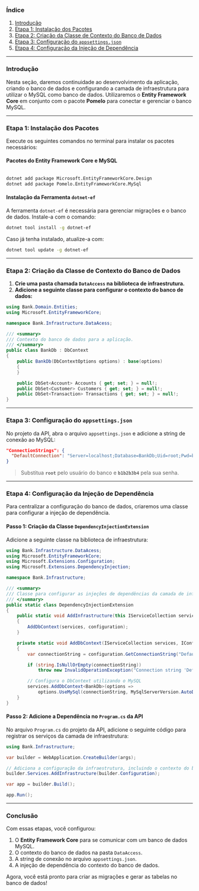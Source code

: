 ### Índice  

1. [Introdução](#introducao)  
2. [Etapa 1: Instalação dos Pacotes](#etapa-1-instalacao-dos-pacotes)  
3. [Etapa 2: Criação da Classe de Contexto do Banco de Dados](#etapa-2-contexto-do-banco)  
4. [Etapa 3: Configuração do `appsettings.json`](#etapa-3-configuracao-do-appsettings)  
5. [Etapa 4: Configuração da Injeção de Dependência](#etapa-4-injecao-dependencia)  

---

### **Introdução** <a id="introducao"></a>  

Nesta seção, daremos continuidade ao desenvolvimento da aplicação, criando o banco de dados e configurando a camada de infraestrutura para utilizar o MySQL como banco de dados. Utilizaremos o **Entity Framework Core** em conjunto com o pacote **Pomelo** para conectar e gerenciar o banco MySQL.

---

### **Etapa 1: Instalação dos Pacotes** <a id="etapa-1-instalacao-dos-pacotes"></a>  

Execute os seguintes comandos no terminal para instalar os pacotes necessários:  

#### **Pacotes do Entity Framework Core e MySQL**  
```bash

dotnet add package Microsoft.EntityFrameworkCore.Design
dotnet add package Pomelo.EntityFrameworkCore.MySql
```

#### **Instalação da Ferramenta `dotnet-ef`**  
A ferramenta `dotnet-ef` é necessária para gerenciar migrações e o banco de dados. Instale-a com o comando:  
```bash
dotnet tool install -g dotnet-ef
```
Caso já tenha instalado, atualize-a com:  
```bash
dotnet tool update -g dotnet-ef
```

---

### **Etapa 2: Criação da Classe de Contexto do Banco de Dados** <a id="etapa-2-contexto-do-banco"></a>  

1. **Crie uma pasta chamada `DataAccess` na biblioteca de infraestrutura.**  
2. **Adicione a seguinte classe para configurar o contexto do banco de dados:**  

```csharp
using Bank.Domain.Entities;
using Microsoft.EntityFrameworkCore;

namespace Bank.Infrastructure.DataAcess;

/// <summary>
/// Contexto do banco de dados para a aplicação.
/// </summary>
public class BankDb : DbContext
{
    public BankDb(DbContextOptions options) : base(options)
    {
    }

    public DbSet<Account> Accounts { get; set; } = null!;
    public DbSet<Customer> Customers { get; set; } = null!;
    public DbSet<Transaction> Transactions { get; set; } = null!;
}
```

---

### **Etapa 3: Configuração do `appsettings.json`** <a id="etapa-3-configuracao-do-appsettings"></a>  

No projeto da API, abra o arquivo `appsettings.json` e adicione a string de conexão ao MySQL:  

```json
"ConnectionStrings": {
  "DefaultConnection": "Server=localhost;Database=BankDb;Uid=root;Pwd=b1b2b3b4;"
}
```

> Substitua **`root`** pelo usuário do banco e **`b1b2b3b4`** pela sua senha.

---

### **Etapa 4: Configuração da Injeção de Dependência** <a id="etapa-4-injecao-dependencia"></a>  

Para centralizar a configuração do banco de dados, criaremos uma classe para configurar a injeção de dependência.

#### **Passo 1: Criação da Classe `DependencyInjectionExtension`**  

Adicione a seguinte classe na biblioteca de infraestrutura:  

```csharp
using Bank.Infrastructure.DataAcess;
using Microsoft.EntityFrameworkCore;
using Microsoft.Extensions.Configuration;
using Microsoft.Extensions.DependencyInjection;

namespace Bank.Infrastructure;

/// <summary>
/// Classe para configurar as injeções de dependências da camada de infraestrutura.
/// </summary>
public static class DependencyInjectionExtension
{
    public static void AddInfrastructure(this IServiceCollection services, IConfiguration configuration)
    {
        AddDbContext(services, configuration);
    }

    private static void AddDbContext(IServiceCollection services, IConfiguration configuration)
    {
        var connectionString = configuration.GetConnectionString("DefaultConnection");

        if (string.IsNullOrEmpty(connectionString))
            throw new InvalidOperationException("Connection string 'DefaultConnection' is missing or empty.");

        // Configura o DbContext utilizando o MySQL
        services.AddDbContext<BankDb>(options =>
            options.UseMySql(connectionString, MySqlServerVersion.AutoDetect(connectionString)));
    }
}
```

#### **Passo 2: Adicione a Dependência no `Program.cs` da API**  

No arquivo `Program.cs` do projeto da API, adicione o seguinte código para registrar os serviços da camada de infraestrutura:  

```csharp
using Bank.Infrastructure;

var builder = WebApplication.CreateBuilder(args);

// Adiciona a configuração da infraestrutura, incluindo o contexto do banco de dados
builder.Services.AddInfrastructure(builder.Configuration);

var app = builder.Build();

app.Run();
```

---

### **Conclusão**  

Com essas etapas, você configurou:  
1. O **Entity Framework Core** para se comunicar com um banco de dados MySQL.  
2. O contexto do banco de dados na pasta `DataAccess`.  
3. A string de conexão no arquivo `appsettings.json`.  
4. A injeção de dependência do contexto do banco de dados.  

Agora, você está pronto para criar as migrações e gerar as tabelas no banco de dados!